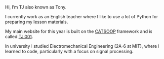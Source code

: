 Hi, I’m TJ also known as Tony.

I currently work as an English teacher where I like to use a lot of Python for preparing my lesson materials. 

My main website for this year is built on the [CATSOOP](https://catsoop.mit.edu/website) framework and is called [TJ.001](https://tj001.space).

In university I studied Electromechanical Engineering (2A-6 at MIT), where I learned to code, particularly with a focus on signal processing. 


<!---
TonyTerrasa/TonyTerrasa is a ✨ special ✨ repository because its `README.md` (this file) appears on your GitHub profile.
You can click the Preview link to take a look at your changes.
--->
